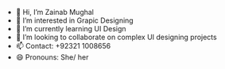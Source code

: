 - 👋 Hi, I’m Zainab Mughal
- 👀 I’m interested in Grapic Designing
- 🌱 I’m currently learning UI Design
- 💞️ I’m looking to collaborate on complex UI designing projects 
- 📫 Contact: +92321 1008656
- 😄 Pronouns: She/ her


<!---
ZainabMughal24/ZainabMughal24 is a ✨ special ✨ repository because its `README.md` (this file) appears on your GitHub profile.
You can click the Preview link to take a look at your changes.
--->
